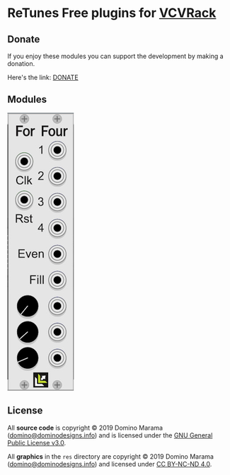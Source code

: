 # ReTunes Free plugins for [VCVRack](https://vcvrack.com)

## Donate

If you enjoy these modules you can support the development by making a donation.

Here's the link: [DONATE](https://www.paypal.me/DominoDesigns)

## Modules

![](ForFour.jpg)

## License

All **source code** is copyright © 2019 Domino Marama (domino@dominodesigns.info) and is licensed under the [GNU General Public License v3.0](LICENSE.txt).

All **graphics** in the `res` directory are copyright © 2019 Domino Marama (domino@dominodesigns.info) and licensed under [CC BY-NC-ND 4.0](https://creativecommons.org/licenses/by-nc-nd/4.0/).

